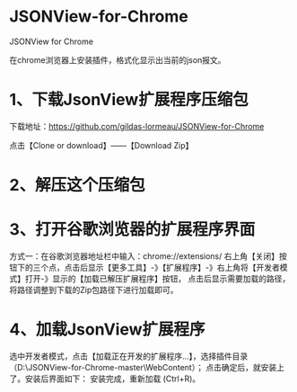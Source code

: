 # JSONView-for-Chrome
JSONView for Chrome

在chrome浏览器上安装插件，格式化显示出当前的json报文。

# 1、下载JsonView扩展程序压缩包
下载地址：https://github.com/gildas-lormeau/JSONView-for-Chrome

点击【Clone or download】——【Download Zip】
# 2、解压这个压缩包
# 3、打开谷歌浏览器的扩展程序界面
方式一：在谷歌浏览器地址栏中输入：chrome://extensions/
右上角【关闭】按钮下的三个点，点击后显示【更多工具】-》【扩展程序】-》右上角将【开发者模式】打开-》显示的【加载已解压扩展程序】按钮，
点击后显示需要加载的路径，将路径调整到下载的Zip包路径下进行加载即可。
# 4、加载JsonView扩展程序
选中开发者模式，点击【加载正在开发的扩展程序…】，选择插件目录（D:\JSONView-for-Chrome-master\WebContent）； 
 点击确定后，就安装上了。安装后界面如下：
 安装完成，重新加载 (Ctrl+R)。

